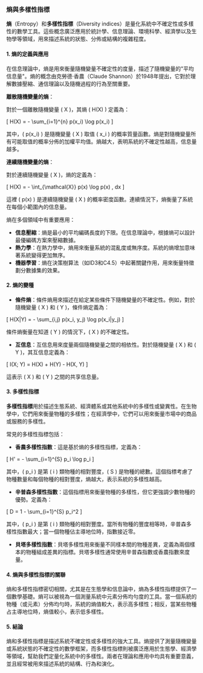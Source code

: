 ### 熵與多樣性指標

**熵**（Entropy）和**多樣性指標**（Diversity indices）是量化系統中不確定性或多樣性的數學工具。這些概念廣泛應用於統計學、信息理論、環境科學、經濟學以及生物學等領域，用來描述系統的狀態、分佈或結構的複雜程度。

#### 1. 熵的定義與應用

在信息理論中，熵是用來衡量隨機變量不確定性的度量，描述了隨機變量的"平均信息量"。熵的概念由克勞德·香農（Claude Shannon）於1948年提出，它對於理解數據壓縮、通信理論以及隨機過程的行為至關重要。

**離散隨機變量的熵**：

對於一個離散隨機變量 \( X \)，其熵 \( H(X) \) 定義為：

\[
H(X) = - \sum_{i=1}^{n} p(x_i) \log p(x_i)
\]

其中，\( p(x_i) \) 是隨機變量 \( X \) 取值 \( x_i \) 的概率質量函數。熵是對隨機變量所有可能取值的概率分佈的加權平均值。熵越大，表明系統的不確定性越高，信息量越多。

**連續隨機變量的熵**：

對於連續隨機變量 \( X \)，熵的定義為：

\[
H(X) = - \int_{\mathcal{X}} p(x) \log p(x) \, dx
\]

這裡 \( p(x) \) 是連續隨機變量 \( X \) 的概率密度函數。連續情況下，熵衡量了系統在每個小範圍內的信息量。

熵在多個領域中有重要應用：

- **信息壓縮**：熵是最小的平均編碼長度的下限。在信息理論中，根據熵可以設計最優編碼方案來壓縮數據。
- **熱力學**：在熱力學中，熵用來衡量系統的混亂度或無序度。系統的熵增加意味著系統變得更加無序。
- **機器學習**：熵在決策樹算法（如ID3和C4.5）中起著關鍵作用，用來衡量特徵劃分數據集的效果。

#### 2. 熵的變種

- **條件熵**：條件熵用來描述在給定某些條件下隨機變量的不確定性。例如，對於隨機變量 \( X \) 和 \( Y \)，條件熵定義為：

\[
H(X|Y) = - \sum_{i,j} p(x_i, y_j) \log p(x_i|y_j)
\]

條件熵衡量在知道 \( Y \) 的情況下，\( X \) 的不確定性。

- **互信息**：互信息用來度量兩個隨機變量之間的相依性。對於隨機變量 \( X \) 和 \( Y \)，其互信息定義為：

\[
I(X; Y) = H(X) + H(Y) - H(X, Y)
\]

這表示 \( X \) 和 \( Y \) 之間的共享信息量。

#### 3. 多樣性指標

**多樣性指標**用於描述生態系統、經濟體系或其他系統中的多樣性或變異性。在生物學中，它們用來衡量物種的多樣性；在經濟學中，它們可以用來衡量市場中的商品或服務的多樣性。

常見的多樣性指標包括：

- **香農多樣性指數**：這是基於熵的多樣性指標，定義為：

\[
H' = - \sum_{i=1}^{S} p_i \log p_i
\]

其中，\( p_i \) 是第 \( i \) 類物種的相對豐度，\( S \) 是物種的總數。這個指標考慮了物種數量和每個物種的相對豐度，熵越大，表示系統的多樣性越高。

- **辛普森多樣性指數**：這個指標用來衡量物種的多樣性，但它更強調少數物種的優勢。定義為：

\[
D = 1 - \sum_{i=1}^{S} p_i^2
\]

其中，\( p_i \) 是第 \( i \) 類物種的相對豐度。當所有物種的豐度相等時，辛普森多樣性指數最大；當一個物種佔主導地位時，指數接近零。

- **貝塔多樣性指數**：貝塔多樣性用來衡量不同樣本間的物種差異，定義為兩個樣本的物種組成差異的指標。貝塔多樣性通常使用辛普森指數或香農指數來度量。

#### 4. 熵與多樣性指標的關聯

熵和多樣性指標密切相關，尤其是在生態學和信息論中，熵為多樣性指標提供了一個數學基礎。熵可以被視為一個測量系統中元素分佈均勻度的工具。當一個系統的物種（或元素）分佈均勻時，系統的熵值較大，表示高多樣性；相反，當某些物種占主導地位時，熵值較小，表示低多樣性。

#### 5. 結論

熵和多樣性指標是描述系統不確定性或多樣性的強大工具。熵提供了測量隨機變量或系統狀態的不確定性的數學框架，而多樣性指標則被廣泛應用於生態學、經濟學等領域，幫助我們定量化系統中的多樣性。兩者在理論和應用中均具有重要意義，並且經常被用來描述系統的結構、行為和演化。